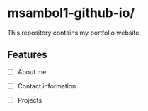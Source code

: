 # msambol1-github-io/
This repository contains my portfolio website.

## Features
- [ ] About me
- [ ] Contact information
- [ ] Projects

